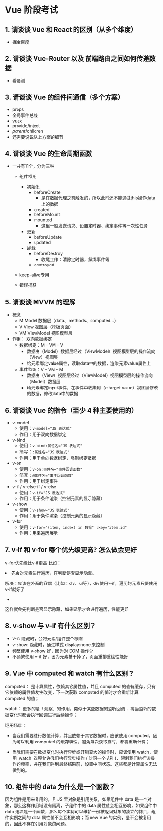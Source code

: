# Vue 阶段考试

## 1. 请谈谈 Vue 和 React 的区别（从多个维度）
- 掘金百度

## 2. 请谈谈 Vue-Router 以及 前端路由之间如何传递数据
- 看晨测

## 3. 请谈谈 Vue 的组件间通信（多个方案）
- props
- 全局事件总线
- vuex
- provide/inject
- $parent/$children
- 还需要说说以上方案的细节

## 4. 请谈谈 Vue 的生命周期函数
- 一共有11个，分为三种
  - 组件常用
	- 初始化
	  - beforeCreate
		- 是在数据代理之前触发的，所以此时还不能通过this操作data上的数据
	  - created
	  - beforeMount
	  - mounted
	    - 这里一般发送请求、设置定时器、绑定事件等一次性任务
	- 更新
		- beforeUpdate
		- updated
	- 卸载
	  - beforeDestroy
	    - 收尾工作：清除定时器，解绑事件等
	  - destroyed
  - keep-alive专用

  - 错误捕获

## 5. 请谈谈 MVVM 的理解
- 概念
	- M Model 数据层（data、methods、computed...）	- V View 视图层（模板页面）	- VM ViewModel 视图模型层- 作用： 双向数据绑定	- 数据绑定：M - VM - V
		- 数据由（Model）数据层经过（ViewModel）视图模型层的操作流向（View）视图层
		- 给元素绑定value属性，读取data中的数据，渲染元素value属性上
	- 事件监听：V - VM - M
		- 数据由（View）视图层经过（ViewModel）视图模型层的操作流向（Model）数据层        - 给元素绑定input事件，在事件中收集到（e.target.value）视图层修改的数据，修改data中的数据

## 6. 请谈谈 Vue 的指令（至少 4 种主要使用的）
- v-model  - 使用：`v-model="JS 表达式"`  - 作用：用于双向数据绑定- v-bind  - 使用：`v-bind:属性名="JS 表达式"`  - 简写：`:属性名="JS 表达式"`  - 作用：用于单向数据绑定，强制绑定数据- v-on  - 使用：`v-on:事件名="事件回调函数"`  - 简写：`@事件名="事件回调函数"`  - 作用：用于绑定事件- v-if / v-else-if / v-else  - 使用：`v-if="JS 表达式"`  - 作用：用于条件渲染（控制元素的显示隐藏）- v-show  - 使用：`v-show="JS 表达式"`  - 作用：用于条件渲染（控制元素的显示隐藏）- v-for  - 使用：`v-for="(item, index) in 数据" :key="item.id"`  - 作用：用来遍历展示

## 7. v-if 和 v-for 哪个优先级更高? 怎么做会更好
v-for优先级比v-if更高
比如：<li v-for="person in persons" v-if="isShow">
先会对元素进行遍历，在判断是否显示隐藏。

解决：应该在外面的容器（比如：div、ul等），div使用v-if，遍历的元素只要使用v-if就好了
<ul v-if="isShow">
	<li v-for="person in persons" v-if="isShow">
</ul>
这样就会先判断是否显示隐藏，如果显示才会进行遍历，性能更好

## 8. v-show 与 v-if 有什么区别？

- v-if: 隐藏时，会将元素/组件整个移除
- v-show: 隐藏时，通过样式 display:none 来控制
- 频繁使用 v-show 好，因为对 DOM 操作少
- 不频繁使用 v-if 好，因为元素被干掉了，页面重排重绘性能好

## 9. Vue 中 computed 和 watch 有什么区别？

computed： 是计算属性，依赖其它属性值，并且 computed 的值有缓存，只有它依赖的属性值发生改变，下一次获取 computed 的值时才会重新计算 computed 的值；

watch： 更多的是「观察」的作用，类似于某些数据的监听回调 ，每当监听的数据变化时都会执行回调进行后续操作；

运用场景：

- 当我们需要进行数值计算，并且依赖于其它数据时，应该使用 computed，因为可以利用 computed 的缓存特性，避免每次获取值时，都要重新计算；

- 当我们需要在数据变化时执行异步或开销较大的操作时，应该使用 watch，使用  watch  选项允许我们执行异步操作 ( 访问一个 API )，限制我们执行该操作的频率，并在我们得到最终结果前，设置中间状态。这些都是计算属性无法做到的。

## 10. 组件中的 data 为什么是一个函数？

因为组件是用来复用的，且 JS 里对象是引用关系，如果组件中 data 是一个对象，那么这样作用域没有隔离，子组件中的 data 属性值会相互影响，如果组件中 data 选项是一个函数，那么每个实例可以维护一份被返回对象的独立的拷贝，组件实例之间的 data 属性值不会互相影响；而 new Vue 的实例，是不会被复用的，因此不存在引用对象的问题。
